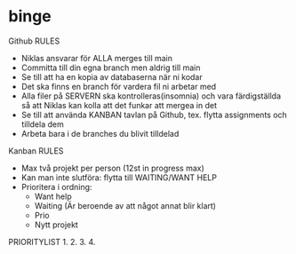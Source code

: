 # binge

Github RULES
* Niklas ansvarar för ALLA merges till main
* Committa till din egna branch men aldrig till main 
* Se till att ha en kopia av databaserna när ni kodar
* Det ska finns en branch för vardera fil ni arbetar med
* Alla filer på SERVERN ska kontrolleras(insomnia) och vara färdigställda så att Niklas kan kolla att det funkar att mergea in det
* Se till att använda KANBAN tavlan på Github, tex. flytta assignments och tilldela dem
* Arbeta bara i de branches du blivit tilldelad

Kanban RULES
* Max två projekt per person (12st in progress max)
* Kan man inte slutföra: flytta till WAITING/WANT HELP
* Prioritera i ordning:
    - Want help
    - Waiting (Är beroende av att något annat blir klart)
    - Prio
    - Nytt projekt



PRIORITYLIST
1. 
2. 
3. 
4. 
